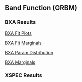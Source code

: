 


## Band Function (GRBM)
### BXA Results
[BXA Fit Plots](/images/BXA/grbm_-01-_auto_L_Plots.pdf "")

[BXA Fit Marginals](/images/BXA/grbm_-01-_auto_L_Plots_residuals.pdf "")

[BXA Param Distribution](/images/ParamDist/grbm_-01-_L__ParamDistribution.pdf "")

[BXA Marginals](/images/BXA/grbm_-01-_auto_L_marg.pdf "")


### XSPEC Results
